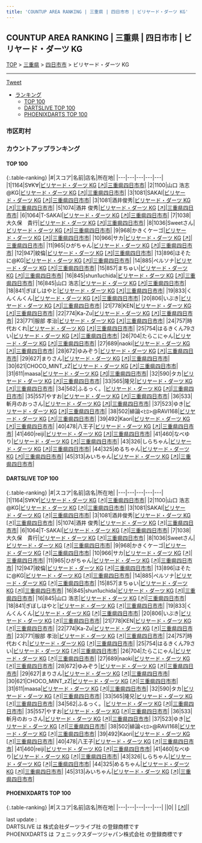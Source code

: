 ```yaml
---
title: 'COUNTUP AREA RANKING | 三重県 | 四日市市 | ビリヤード・ダーツ KG'
---
```

## COUNTUP AREA RANKING | 三重県 | 四日市市 | ビリヤード・ダーツ KG

[TOP](/darts/rank/) > [三重県](/darts/rank/三重県/) > [四日市市](/darts/rank/三重県/四日市市/) > ビリヤード・ダーツ KG

___

<a href="https://twitter.com/share?ref_src=twsrc%5Etfw" data-text="COUNTUP AREA RANKING | 三重県四日市市ビリヤード・ダーツ KG" class="twitter-share-button" data-hashtags="DARTSLIVE,PHOENIXDARTS,darts,ダーツ" data-show-count="false">Tweet</a>

* [ランキング](#カウントアップランキング)
    * [TOP 100](#top-100)
    * [DARTSLIVE TOP 100](#dartslive-top-100)
    * [PHOENIXDARTS TOP 100](#phoenixdarts-top-100)

### 市区町村

<ul>

</ul>

### カウントアップランキング

#### TOP 100



{:.table-ranking}
|#|スコア|名前|店名|所在地|
|---|---|---|---|---|
|1|1164|<span class="rank-name-dl">S∀K∀</span>|<a href="/darts/rank/shops/67bcde65d1ae4261790ab824ce8730e5.html">ビリヤード・ダーツ KG</a> <a href="https://search.dartslive.com/jp/shop/67bcde65d1ae4261790ab824ce8730e5">[↗]</a>|<a href="/darts/rank/三重県/四日市市">三重県四日市市</a>|
|2|1100|<span class="rank-name-dl">山口 浩志@KG</span>|<a href="/darts/rank/shops/67bcde65d1ae4261790ab824ce8730e5.html">ビリヤード・ダーツ KG</a> <a href="https://search.dartslive.com/jp/shop/67bcde65d1ae4261790ab824ce8730e5">[↗]</a>|<a href="/darts/rank/三重県/四日市市">三重県四日市市</a>|
|3|1081|<span class="rank-name-dl">SAKAI</span>|<a href="/darts/rank/shops/67bcde65d1ae4261790ab824ce8730e5.html">ビリヤード・ダーツ KG</a> <a href="https://search.dartslive.com/jp/shop/67bcde65d1ae4261790ab824ce8730e5">[↗]</a>|<a href="/darts/rank/三重県/四日市市">三重県四日市市</a>|
|3|1081|<span class="rank-name-dl">酒井俊秀</span>|<a href="/darts/rank/shops/67bcde65d1ae4261790ab824ce8730e5.html">ビリヤード・ダーツ KG</a> <a href="https://search.dartslive.com/jp/shop/67bcde65d1ae4261790ab824ce8730e5">[↗]</a>|<a href="/darts/rank/三重県/四日市市">三重県四日市市</a>|
|5|1074|<span class="rank-name-dl">酒井 俊秀</span>|<a href="/darts/rank/shops/67bcde65d1ae4261790ab824ce8730e5.html">ビリヤード・ダーツ KG</a> <a href="https://search.dartslive.com/jp/shop/67bcde65d1ae4261790ab824ce8730e5">[↗]</a>|<a href="/darts/rank/三重県/四日市市">三重県四日市市</a>|
|6|1064|<span class="rank-name-dl">T-SAKAI</span>|<a href="/darts/rank/shops/67bcde65d1ae4261790ab824ce8730e5.html">ビリヤード・ダーツ KG</a> <a href="https://search.dartslive.com/jp/shop/67bcde65d1ae4261790ab824ce8730e5">[↗]</a>|<a href="/darts/rank/三重県/四日市市">三重県四日市市</a>|
|7|1038|<span class="rank-name-dl">大久保　貴行</span>|<a href="/darts/rank/shops/67bcde65d1ae4261790ab824ce8730e5.html">ビリヤード・ダーツ KG</a> <a href="https://search.dartslive.com/jp/shop/67bcde65d1ae4261790ab824ce8730e5">[↗]</a>|<a href="/darts/rank/三重県/四日市市">三重県四日市市</a>|
|8|1036|<span class="rank-name-dl">Sweetさん</span>|<a href="/darts/rank/shops/67bcde65d1ae4261790ab824ce8730e5.html">ビリヤード・ダーツ KG</a> <a href="https://search.dartslive.com/jp/shop/67bcde65d1ae4261790ab824ce8730e5">[↗]</a>|<a href="/darts/rank/三重県/四日市市">三重県四日市市</a>|
|9|968|<span class="rank-name-dl">かきくケーゴ</span>|<a href="/darts/rank/shops/67bcde65d1ae4261790ab824ce8730e5.html">ビリヤード・ダーツ KG</a> <a href="https://search.dartslive.com/jp/shop/67bcde65d1ae4261790ab824ce8730e5">[↗]</a>|<a href="/darts/rank/三重県/四日市市">三重県四日市市</a>|
|10|966|<span class="rank-name-dl">サカ</span>|<a href="/darts/rank/shops/67bcde65d1ae4261790ab824ce8730e5.html">ビリヤード・ダーツ KG</a> <a href="https://search.dartslive.com/jp/shop/67bcde65d1ae4261790ab824ce8730e5">[↗]</a>|<a href="/darts/rank/三重県/四日市市">三重県四日市市</a>|
|11|965|<span class="rank-name-dl">ひがちゃん</span>|<a href="/darts/rank/shops/67bcde65d1ae4261790ab824ce8730e5.html">ビリヤード・ダーツ KG</a> <a href="https://search.dartslive.com/jp/shop/67bcde65d1ae4261790ab824ce8730e5">[↗]</a>|<a href="/darts/rank/三重県/四日市市">三重県四日市市</a>|
|12|947|<span class="rank-name-dl">紋倫</span>|<a href="/darts/rank/shops/67bcde65d1ae4261790ab824ce8730e5.html">ビリヤード・ダーツ KG</a> <a href="https://search.dartslive.com/jp/shop/67bcde65d1ae4261790ab824ce8730e5">[↗]</a>|<a href="/darts/rank/三重県/四日市市">三重県四日市市</a>|
|13|896|<span class="rank-name-dl">ほそたに@KG</span>|<a href="/darts/rank/shops/67bcde65d1ae4261790ab824ce8730e5.html">ビリヤード・ダーツ KG</a> <a href="https://search.dartslive.com/jp/shop/67bcde65d1ae4261790ab824ce8730e5">[↗]</a>|<a href="/darts/rank/三重県/四日市市">三重県四日市市</a>|
|14|885|<span class="rank-name-dl">ペルソナ</span>|<a href="/darts/rank/shops/67bcde65d1ae4261790ab824ce8730e5.html">ビリヤード・ダーツ KG</a> <a href="https://search.dartslive.com/jp/shop/67bcde65d1ae4261790ab824ce8730e5">[↗]</a>|<a href="/darts/rank/三重県/四日市市">三重県四日市市</a>|
|15|857|<span class="rank-name-dl">まちゅい</span>|<a href="/darts/rank/shops/67bcde65d1ae4261790ab824ce8730e5.html">ビリヤード・ダーツ KG</a> <a href="https://search.dartslive.com/jp/shop/67bcde65d1ae4261790ab824ce8730e5">[↗]</a>|<a href="/darts/rank/三重県/四日市市">三重県四日市市</a>|
|16|845|<span class="rank-name-dl">shun1uchida</span>|<a href="/darts/rank/shops/67bcde65d1ae4261790ab824ce8730e5.html">ビリヤード・ダーツ KG</a> <a href="https://search.dartslive.com/jp/shop/67bcde65d1ae4261790ab824ce8730e5">[↗]</a>|<a href="/darts/rank/三重県/四日市市">三重県四日市市</a>|
|16|845|<span class="rank-name-dl">山口 浩志</span>|<a href="/darts/rank/shops/67bcde65d1ae4261790ab824ce8730e5.html">ビリヤード・ダーツ KG</a> <a href="https://search.dartslive.com/jp/shop/67bcde65d1ae4261790ab824ce8730e5">[↗]</a>|<a href="/darts/rank/三重県/四日市市">三重県四日市市</a>|
|18|841|<span class="rank-name-dl">ぎぼしはやと</span>|<a href="/darts/rank/shops/67bcde65d1ae4261790ab824ce8730e5.html">ビリヤード・ダーツ KG</a> <a href="https://search.dartslive.com/jp/shop/67bcde65d1ae4261790ab824ce8730e5">[↗]</a>|<a href="/darts/rank/三重県/四日市市">三重県四日市市</a>|
|19|833|<span class="rank-name-dl">くんくんくん</span>|<a href="/darts/rank/shops/67bcde65d1ae4261790ab824ce8730e5.html">ビリヤード・ダーツ KG</a> <a href="https://search.dartslive.com/jp/shop/67bcde65d1ae4261790ab824ce8730e5">[↗]</a>|<a href="/darts/rank/三重県/四日市市">三重県四日市市</a>|
|20|806|<span class="rank-name-dl">いぶき</span>|<a href="/darts/rank/shops/67bcde65d1ae4261790ab824ce8730e5.html">ビリヤード・ダーツ KG</a> <a href="https://search.dartslive.com/jp/shop/67bcde65d1ae4261790ab824ce8730e5">[↗]</a>|<a href="/darts/rank/三重県/四日市市">三重県四日市市</a>|
|21|778|<span class="rank-name-dl">KEN</span>|<a href="/darts/rank/shops/67bcde65d1ae4261790ab824ce8730e5.html">ビリヤード・ダーツ KG</a> <a href="https://search.dartslive.com/jp/shop/67bcde65d1ae4261790ab824ce8730e5">[↗]</a>|<a href="/darts/rank/三重県/四日市市">三重県四日市市</a>|
|22|774|<span class="rank-name-dl">Ka-Zu</span>|<a href="/darts/rank/shops/67bcde65d1ae4261790ab824ce8730e5.html">ビリヤード・ダーツ KG</a> <a href="https://search.dartslive.com/jp/shop/67bcde65d1ae4261790ab824ce8730e5">[↗]</a>|<a href="/darts/rank/三重県/四日市市">三重県四日市市</a>|
|23|771|<span class="rank-name-dl">服部 孝治</span>|<a href="/darts/rank/shops/67bcde65d1ae4261790ab824ce8730e5.html">ビリヤード・ダーツ KG</a> <a href="https://search.dartslive.com/jp/shop/67bcde65d1ae4261790ab824ce8730e5">[↗]</a>|<a href="/darts/rank/三重県/四日市市">三重県四日市市</a>|
|24|757|<span class="rank-name-dl">時代おくれ</span>|<a href="/darts/rank/shops/67bcde65d1ae4261790ab824ce8730e5.html">ビリヤード・ダーツ KG</a> <a href="https://search.dartslive.com/jp/shop/67bcde65d1ae4261790ab824ce8730e5">[↗]</a>|<a href="/darts/rank/三重県/四日市市">三重県四日市市</a>|
|25|754|<span class="rank-name-dl">はるきくん79さい</span>|<a href="/darts/rank/shops/67bcde65d1ae4261790ab824ce8730e5.html">ビリヤード・ダーツ KG</a> <a href="https://search.dartslive.com/jp/shop/67bcde65d1ae4261790ab824ce8730e5">[↗]</a>|<a href="/darts/rank/三重県/四日市市">三重県四日市市</a>|
|26|704|<span class="rank-name-dl">たらこにゃん</span>|<a href="/darts/rank/shops/67bcde65d1ae4261790ab824ce8730e5.html">ビリヤード・ダーツ KG</a> <a href="https://search.dartslive.com/jp/shop/67bcde65d1ae4261790ab824ce8730e5">[↗]</a>|<a href="/darts/rank/三重県/四日市市">三重県四日市市</a>|
|27|689|<span class="rank-name-dl">naoki</span>|<a href="/darts/rank/shops/67bcde65d1ae4261790ab824ce8730e5.html">ビリヤード・ダーツ KG</a> <a href="https://search.dartslive.com/jp/shop/67bcde65d1ae4261790ab824ce8730e5">[↗]</a>|<a href="/darts/rank/三重県/四日市市">三重県四日市市</a>|
|28|672|<span class="rank-name-dl">ゆみぞう</span>|<a href="/darts/rank/shops/67bcde65d1ae4261790ab824ce8730e5.html">ビリヤード・ダーツ KG</a> <a href="https://search.dartslive.com/jp/shop/67bcde65d1ae4261790ab824ce8730e5">[↗]</a>|<a href="/darts/rank/三重県/四日市市">三重県四日市市</a>|
|29|627|<span class="rank-name-dl">まりさん</span>|<a href="/darts/rank/shops/67bcde65d1ae4261790ab824ce8730e5.html">ビリヤード・ダーツ KG</a> <a href="https://search.dartslive.com/jp/shop/67bcde65d1ae4261790ab824ce8730e5">[↗]</a>|<a href="/darts/rank/三重県/四日市市">三重県四日市市</a>|
|30|621|<span class="rank-name-dl">CHOCO_MINT_zZ</span>|<a href="/darts/rank/shops/67bcde65d1ae4261790ab824ce8730e5.html">ビリヤード・ダーツ KG</a> <a href="https://search.dartslive.com/jp/shop/67bcde65d1ae4261790ab824ce8730e5">[↗]</a>|<a href="/darts/rank/三重県/四日市市">三重県四日市市</a>|
|31|611|<span class="rank-name-dl">maasa</span>|<a href="/darts/rank/shops/67bcde65d1ae4261790ab824ce8730e5.html">ビリヤード・ダーツ KG</a> <a href="https://search.dartslive.com/jp/shop/67bcde65d1ae4261790ab824ce8730e5">[↗]</a>|<a href="/darts/rank/三重県/四日市市">三重県四日市市</a>|
|32|590|<span class="rank-name-dl">タカ</span>|<a href="/darts/rank/shops/67bcde65d1ae4261790ab824ce8730e5.html">ビリヤード・ダーツ KG</a> <a href="https://search.dartslive.com/jp/shop/67bcde65d1ae4261790ab824ce8730e5">[↗]</a>|<a href="/darts/rank/三重県/四日市市">三重県四日市市</a>|
|33|565|<span class="rank-name-dl">隆兄</span>|<a href="/darts/rank/shops/67bcde65d1ae4261790ab824ce8730e5.html">ビリヤード・ダーツ KG</a> <a href="https://search.dartslive.com/jp/shop/67bcde65d1ae4261790ab824ce8730e5">[↗]</a>|<a href="/darts/rank/三重県/四日市市">三重県四日市市</a>|
|34|562|<span class="rank-name-dl">ふるっく。</span>|<a href="/darts/rank/shops/67bcde65d1ae4261790ab824ce8730e5.html">ビリヤード・ダーツ KG</a> <a href="https://search.dartslive.com/jp/shop/67bcde65d1ae4261790ab824ce8730e5">[↗]</a>|<a href="/darts/rank/三重県/四日市市">三重県四日市市</a>|
|35|557|<span class="rank-name-dl">やすお</span>|<a href="/darts/rank/shops/67bcde65d1ae4261790ab824ce8730e5.html">ビリヤード・ダーツ KG</a> <a href="https://search.dartslive.com/jp/shop/67bcde65d1ae4261790ab824ce8730e5">[↗]</a>|<a href="/darts/rank/三重県/四日市市">三重県四日市市</a>|
|36|533|<span class="rank-name-dl">斬月のおっさん</span>|<a href="/darts/rank/shops/67bcde65d1ae4261790ab824ce8730e5.html">ビリヤード・ダーツ KG</a> <a href="https://search.dartslive.com/jp/shop/67bcde65d1ae4261790ab824ce8730e5">[↗]</a>|<a href="/darts/rank/三重県/四日市市">三重県四日市市</a>|
|37|523|<span class="rank-name-dl">ゆき</span>|<a href="/darts/rank/shops/67bcde65d1ae4261790ab824ce8730e5.html">ビリヤード・ダーツ KG</a> <a href="https://search.dartslive.com/jp/shop/67bcde65d1ae4261790ab824ce8730e5">[↗]</a>|<a href="/darts/rank/三重県/四日市市">三重県四日市市</a>|
|38|502|<span class="rank-name-dl">緋論&lt;ﾋﾛ&gt;@RAVI168</span>|<a href="/darts/rank/shops/67bcde65d1ae4261790ab824ce8730e5.html">ビリヤード・ダーツ KG</a> <a href="https://search.dartslive.com/jp/shop/67bcde65d1ae4261790ab824ce8730e5">[↗]</a>|<a href="/darts/rank/三重県/四日市市">三重県四日市市</a>|
|39|492|<span class="rank-name-dl">Kaori</span>|<a href="/darts/rank/shops/67bcde65d1ae4261790ab824ce8730e5.html">ビリヤード・ダーツ KG</a> <a href="https://search.dartslive.com/jp/shop/67bcde65d1ae4261790ab824ce8730e5">[↗]</a>|<a href="/darts/rank/三重県/四日市市">三重県四日市市</a>|
|40|478|<span class="rank-name-dl">八王子</span>|<a href="/darts/rank/shops/67bcde65d1ae4261790ab824ce8730e5.html">ビリヤード・ダーツ KG</a> <a href="https://search.dartslive.com/jp/shop/67bcde65d1ae4261790ab824ce8730e5">[↗]</a>|<a href="/darts/rank/三重県/四日市市">三重県四日市市</a>|
|41|460|<span class="rank-name-dl">reiji</span>|<a href="/darts/rank/shops/67bcde65d1ae4261790ab824ce8730e5.html">ビリヤード・ダーツ KG</a> <a href="https://search.dartslive.com/jp/shop/67bcde65d1ae4261790ab824ce8730e5">[↗]</a>|<a href="/darts/rank/三重県/四日市市">三重県四日市市</a>|
|41|460|<span class="rank-name-dl">なべゆり</span>|<a href="/darts/rank/shops/67bcde65d1ae4261790ab824ce8730e5.html">ビリヤード・ダーツ KG</a> <a href="https://search.dartslive.com/jp/shop/67bcde65d1ae4261790ab824ce8730e5">[↗]</a>|<a href="/darts/rank/三重県/四日市市">三重県四日市市</a>|
|43|326|<span class="rank-name-dl">しらちゃん</span>|<a href="/darts/rank/shops/67bcde65d1ae4261790ab824ce8730e5.html">ビリヤード・ダーツ KG</a> <a href="https://search.dartslive.com/jp/shop/67bcde65d1ae4261790ab824ce8730e5">[↗]</a>|<a href="/darts/rank/三重県/四日市市">三重県四日市市</a>|
|44|325|<span class="rank-name-dl">めるちゃん</span>|<a href="/darts/rank/shops/67bcde65d1ae4261790ab824ce8730e5.html">ビリヤード・ダーツ KG</a> <a href="https://search.dartslive.com/jp/shop/67bcde65d1ae4261790ab824ce8730e5">[↗]</a>|<a href="/darts/rank/三重県/四日市市">三重県四日市市</a>|
|45|313|<span class="rank-name-dl">みいちゃん</span>|<a href="/darts/rank/shops/67bcde65d1ae4261790ab824ce8730e5.html">ビリヤード・ダーツ KG</a> <a href="https://search.dartslive.com/jp/shop/67bcde65d1ae4261790ab824ce8730e5">[↗]</a>|<a href="/darts/rank/三重県/四日市市">三重県四日市市</a>|


#### DARTSLIVE TOP 100



{:.table-ranking}
|#|スコア|名前|店名|所在地|
|---|---|---|---|---|
|1|1164|<span class="rank-name-dl">S∀K∀</span>|<a href="/darts/rank/shops/67bcde65d1ae4261790ab824ce8730e5.html">ビリヤード・ダーツ KG</a> <a href="https://search.dartslive.com/jp/shop/67bcde65d1ae4261790ab824ce8730e5">[↗]</a>|<a href="/darts/rank/三重県/四日市市">三重県四日市市</a>|
|2|1100|<span class="rank-name-dl">山口 浩志@KG</span>|<a href="/darts/rank/shops/67bcde65d1ae4261790ab824ce8730e5.html">ビリヤード・ダーツ KG</a> <a href="https://search.dartslive.com/jp/shop/67bcde65d1ae4261790ab824ce8730e5">[↗]</a>|<a href="/darts/rank/三重県/四日市市">三重県四日市市</a>|
|3|1081|<span class="rank-name-dl">SAKAI</span>|<a href="/darts/rank/shops/67bcde65d1ae4261790ab824ce8730e5.html">ビリヤード・ダーツ KG</a> <a href="https://search.dartslive.com/jp/shop/67bcde65d1ae4261790ab824ce8730e5">[↗]</a>|<a href="/darts/rank/三重県/四日市市">三重県四日市市</a>|
|3|1081|<span class="rank-name-dl">酒井俊秀</span>|<a href="/darts/rank/shops/67bcde65d1ae4261790ab824ce8730e5.html">ビリヤード・ダーツ KG</a> <a href="https://search.dartslive.com/jp/shop/67bcde65d1ae4261790ab824ce8730e5">[↗]</a>|<a href="/darts/rank/三重県/四日市市">三重県四日市市</a>|
|5|1074|<span class="rank-name-dl">酒井 俊秀</span>|<a href="/darts/rank/shops/67bcde65d1ae4261790ab824ce8730e5.html">ビリヤード・ダーツ KG</a> <a href="https://search.dartslive.com/jp/shop/67bcde65d1ae4261790ab824ce8730e5">[↗]</a>|<a href="/darts/rank/三重県/四日市市">三重県四日市市</a>|
|6|1064|<span class="rank-name-dl">T-SAKAI</span>|<a href="/darts/rank/shops/67bcde65d1ae4261790ab824ce8730e5.html">ビリヤード・ダーツ KG</a> <a href="https://search.dartslive.com/jp/shop/67bcde65d1ae4261790ab824ce8730e5">[↗]</a>|<a href="/darts/rank/三重県/四日市市">三重県四日市市</a>|
|7|1038|<span class="rank-name-dl">大久保　貴行</span>|<a href="/darts/rank/shops/67bcde65d1ae4261790ab824ce8730e5.html">ビリヤード・ダーツ KG</a> <a href="https://search.dartslive.com/jp/shop/67bcde65d1ae4261790ab824ce8730e5">[↗]</a>|<a href="/darts/rank/三重県/四日市市">三重県四日市市</a>|
|8|1036|<span class="rank-name-dl">Sweetさん</span>|<a href="/darts/rank/shops/67bcde65d1ae4261790ab824ce8730e5.html">ビリヤード・ダーツ KG</a> <a href="https://search.dartslive.com/jp/shop/67bcde65d1ae4261790ab824ce8730e5">[↗]</a>|<a href="/darts/rank/三重県/四日市市">三重県四日市市</a>|
|9|968|<span class="rank-name-dl">かきくケーゴ</span>|<a href="/darts/rank/shops/67bcde65d1ae4261790ab824ce8730e5.html">ビリヤード・ダーツ KG</a> <a href="https://search.dartslive.com/jp/shop/67bcde65d1ae4261790ab824ce8730e5">[↗]</a>|<a href="/darts/rank/三重県/四日市市">三重県四日市市</a>|
|10|966|<span class="rank-name-dl">サカ</span>|<a href="/darts/rank/shops/67bcde65d1ae4261790ab824ce8730e5.html">ビリヤード・ダーツ KG</a> <a href="https://search.dartslive.com/jp/shop/67bcde65d1ae4261790ab824ce8730e5">[↗]</a>|<a href="/darts/rank/三重県/四日市市">三重県四日市市</a>|
|11|965|<span class="rank-name-dl">ひがちゃん</span>|<a href="/darts/rank/shops/67bcde65d1ae4261790ab824ce8730e5.html">ビリヤード・ダーツ KG</a> <a href="https://search.dartslive.com/jp/shop/67bcde65d1ae4261790ab824ce8730e5">[↗]</a>|<a href="/darts/rank/三重県/四日市市">三重県四日市市</a>|
|12|947|<span class="rank-name-dl">紋倫</span>|<a href="/darts/rank/shops/67bcde65d1ae4261790ab824ce8730e5.html">ビリヤード・ダーツ KG</a> <a href="https://search.dartslive.com/jp/shop/67bcde65d1ae4261790ab824ce8730e5">[↗]</a>|<a href="/darts/rank/三重県/四日市市">三重県四日市市</a>|
|13|896|<span class="rank-name-dl">ほそたに@KG</span>|<a href="/darts/rank/shops/67bcde65d1ae4261790ab824ce8730e5.html">ビリヤード・ダーツ KG</a> <a href="https://search.dartslive.com/jp/shop/67bcde65d1ae4261790ab824ce8730e5">[↗]</a>|<a href="/darts/rank/三重県/四日市市">三重県四日市市</a>|
|14|885|<span class="rank-name-dl">ペルソナ</span>|<a href="/darts/rank/shops/67bcde65d1ae4261790ab824ce8730e5.html">ビリヤード・ダーツ KG</a> <a href="https://search.dartslive.com/jp/shop/67bcde65d1ae4261790ab824ce8730e5">[↗]</a>|<a href="/darts/rank/三重県/四日市市">三重県四日市市</a>|
|15|857|<span class="rank-name-dl">まちゅい</span>|<a href="/darts/rank/shops/67bcde65d1ae4261790ab824ce8730e5.html">ビリヤード・ダーツ KG</a> <a href="https://search.dartslive.com/jp/shop/67bcde65d1ae4261790ab824ce8730e5">[↗]</a>|<a href="/darts/rank/三重県/四日市市">三重県四日市市</a>|
|16|845|<span class="rank-name-dl">shun1uchida</span>|<a href="/darts/rank/shops/67bcde65d1ae4261790ab824ce8730e5.html">ビリヤード・ダーツ KG</a> <a href="https://search.dartslive.com/jp/shop/67bcde65d1ae4261790ab824ce8730e5">[↗]</a>|<a href="/darts/rank/三重県/四日市市">三重県四日市市</a>|
|16|845|<span class="rank-name-dl">山口 浩志</span>|<a href="/darts/rank/shops/67bcde65d1ae4261790ab824ce8730e5.html">ビリヤード・ダーツ KG</a> <a href="https://search.dartslive.com/jp/shop/67bcde65d1ae4261790ab824ce8730e5">[↗]</a>|<a href="/darts/rank/三重県/四日市市">三重県四日市市</a>|
|18|841|<span class="rank-name-dl">ぎぼしはやと</span>|<a href="/darts/rank/shops/67bcde65d1ae4261790ab824ce8730e5.html">ビリヤード・ダーツ KG</a> <a href="https://search.dartslive.com/jp/shop/67bcde65d1ae4261790ab824ce8730e5">[↗]</a>|<a href="/darts/rank/三重県/四日市市">三重県四日市市</a>|
|19|833|<span class="rank-name-dl">くんくんくん</span>|<a href="/darts/rank/shops/67bcde65d1ae4261790ab824ce8730e5.html">ビリヤード・ダーツ KG</a> <a href="https://search.dartslive.com/jp/shop/67bcde65d1ae4261790ab824ce8730e5">[↗]</a>|<a href="/darts/rank/三重県/四日市市">三重県四日市市</a>|
|20|806|<span class="rank-name-dl">いぶき</span>|<a href="/darts/rank/shops/67bcde65d1ae4261790ab824ce8730e5.html">ビリヤード・ダーツ KG</a> <a href="https://search.dartslive.com/jp/shop/67bcde65d1ae4261790ab824ce8730e5">[↗]</a>|<a href="/darts/rank/三重県/四日市市">三重県四日市市</a>|
|21|778|<span class="rank-name-dl">KEN</span>|<a href="/darts/rank/shops/67bcde65d1ae4261790ab824ce8730e5.html">ビリヤード・ダーツ KG</a> <a href="https://search.dartslive.com/jp/shop/67bcde65d1ae4261790ab824ce8730e5">[↗]</a>|<a href="/darts/rank/三重県/四日市市">三重県四日市市</a>|
|22|774|<span class="rank-name-dl">Ka-Zu</span>|<a href="/darts/rank/shops/67bcde65d1ae4261790ab824ce8730e5.html">ビリヤード・ダーツ KG</a> <a href="https://search.dartslive.com/jp/shop/67bcde65d1ae4261790ab824ce8730e5">[↗]</a>|<a href="/darts/rank/三重県/四日市市">三重県四日市市</a>|
|23|771|<span class="rank-name-dl">服部 孝治</span>|<a href="/darts/rank/shops/67bcde65d1ae4261790ab824ce8730e5.html">ビリヤード・ダーツ KG</a> <a href="https://search.dartslive.com/jp/shop/67bcde65d1ae4261790ab824ce8730e5">[↗]</a>|<a href="/darts/rank/三重県/四日市市">三重県四日市市</a>|
|24|757|<span class="rank-name-dl">時代おくれ</span>|<a href="/darts/rank/shops/67bcde65d1ae4261790ab824ce8730e5.html">ビリヤード・ダーツ KG</a> <a href="https://search.dartslive.com/jp/shop/67bcde65d1ae4261790ab824ce8730e5">[↗]</a>|<a href="/darts/rank/三重県/四日市市">三重県四日市市</a>|
|25|754|<span class="rank-name-dl">はるきくん79さい</span>|<a href="/darts/rank/shops/67bcde65d1ae4261790ab824ce8730e5.html">ビリヤード・ダーツ KG</a> <a href="https://search.dartslive.com/jp/shop/67bcde65d1ae4261790ab824ce8730e5">[↗]</a>|<a href="/darts/rank/三重県/四日市市">三重県四日市市</a>|
|26|704|<span class="rank-name-dl">たらこにゃん</span>|<a href="/darts/rank/shops/67bcde65d1ae4261790ab824ce8730e5.html">ビリヤード・ダーツ KG</a> <a href="https://search.dartslive.com/jp/shop/67bcde65d1ae4261790ab824ce8730e5">[↗]</a>|<a href="/darts/rank/三重県/四日市市">三重県四日市市</a>|
|27|689|<span class="rank-name-dl">naoki</span>|<a href="/darts/rank/shops/67bcde65d1ae4261790ab824ce8730e5.html">ビリヤード・ダーツ KG</a> <a href="https://search.dartslive.com/jp/shop/67bcde65d1ae4261790ab824ce8730e5">[↗]</a>|<a href="/darts/rank/三重県/四日市市">三重県四日市市</a>|
|28|672|<span class="rank-name-dl">ゆみぞう</span>|<a href="/darts/rank/shops/67bcde65d1ae4261790ab824ce8730e5.html">ビリヤード・ダーツ KG</a> <a href="https://search.dartslive.com/jp/shop/67bcde65d1ae4261790ab824ce8730e5">[↗]</a>|<a href="/darts/rank/三重県/四日市市">三重県四日市市</a>|
|29|627|<span class="rank-name-dl">まりさん</span>|<a href="/darts/rank/shops/67bcde65d1ae4261790ab824ce8730e5.html">ビリヤード・ダーツ KG</a> <a href="https://search.dartslive.com/jp/shop/67bcde65d1ae4261790ab824ce8730e5">[↗]</a>|<a href="/darts/rank/三重県/四日市市">三重県四日市市</a>|
|30|621|<span class="rank-name-dl">CHOCO_MINT_zZ</span>|<a href="/darts/rank/shops/67bcde65d1ae4261790ab824ce8730e5.html">ビリヤード・ダーツ KG</a> <a href="https://search.dartslive.com/jp/shop/67bcde65d1ae4261790ab824ce8730e5">[↗]</a>|<a href="/darts/rank/三重県/四日市市">三重県四日市市</a>|
|31|611|<span class="rank-name-dl">maasa</span>|<a href="/darts/rank/shops/67bcde65d1ae4261790ab824ce8730e5.html">ビリヤード・ダーツ KG</a> <a href="https://search.dartslive.com/jp/shop/67bcde65d1ae4261790ab824ce8730e5">[↗]</a>|<a href="/darts/rank/三重県/四日市市">三重県四日市市</a>|
|32|590|<span class="rank-name-dl">タカ</span>|<a href="/darts/rank/shops/67bcde65d1ae4261790ab824ce8730e5.html">ビリヤード・ダーツ KG</a> <a href="https://search.dartslive.com/jp/shop/67bcde65d1ae4261790ab824ce8730e5">[↗]</a>|<a href="/darts/rank/三重県/四日市市">三重県四日市市</a>|
|33|565|<span class="rank-name-dl">隆兄</span>|<a href="/darts/rank/shops/67bcde65d1ae4261790ab824ce8730e5.html">ビリヤード・ダーツ KG</a> <a href="https://search.dartslive.com/jp/shop/67bcde65d1ae4261790ab824ce8730e5">[↗]</a>|<a href="/darts/rank/三重県/四日市市">三重県四日市市</a>|
|34|562|<span class="rank-name-dl">ふるっく。</span>|<a href="/darts/rank/shops/67bcde65d1ae4261790ab824ce8730e5.html">ビリヤード・ダーツ KG</a> <a href="https://search.dartslive.com/jp/shop/67bcde65d1ae4261790ab824ce8730e5">[↗]</a>|<a href="/darts/rank/三重県/四日市市">三重県四日市市</a>|
|35|557|<span class="rank-name-dl">やすお</span>|<a href="/darts/rank/shops/67bcde65d1ae4261790ab824ce8730e5.html">ビリヤード・ダーツ KG</a> <a href="https://search.dartslive.com/jp/shop/67bcde65d1ae4261790ab824ce8730e5">[↗]</a>|<a href="/darts/rank/三重県/四日市市">三重県四日市市</a>|
|36|533|<span class="rank-name-dl">斬月のおっさん</span>|<a href="/darts/rank/shops/67bcde65d1ae4261790ab824ce8730e5.html">ビリヤード・ダーツ KG</a> <a href="https://search.dartslive.com/jp/shop/67bcde65d1ae4261790ab824ce8730e5">[↗]</a>|<a href="/darts/rank/三重県/四日市市">三重県四日市市</a>|
|37|523|<span class="rank-name-dl">ゆき</span>|<a href="/darts/rank/shops/67bcde65d1ae4261790ab824ce8730e5.html">ビリヤード・ダーツ KG</a> <a href="https://search.dartslive.com/jp/shop/67bcde65d1ae4261790ab824ce8730e5">[↗]</a>|<a href="/darts/rank/三重県/四日市市">三重県四日市市</a>|
|38|502|<span class="rank-name-dl">緋論&lt;ﾋﾛ&gt;@RAVI168</span>|<a href="/darts/rank/shops/67bcde65d1ae4261790ab824ce8730e5.html">ビリヤード・ダーツ KG</a> <a href="https://search.dartslive.com/jp/shop/67bcde65d1ae4261790ab824ce8730e5">[↗]</a>|<a href="/darts/rank/三重県/四日市市">三重県四日市市</a>|
|39|492|<span class="rank-name-dl">Kaori</span>|<a href="/darts/rank/shops/67bcde65d1ae4261790ab824ce8730e5.html">ビリヤード・ダーツ KG</a> <a href="https://search.dartslive.com/jp/shop/67bcde65d1ae4261790ab824ce8730e5">[↗]</a>|<a href="/darts/rank/三重県/四日市市">三重県四日市市</a>|
|40|478|<span class="rank-name-dl">八王子</span>|<a href="/darts/rank/shops/67bcde65d1ae4261790ab824ce8730e5.html">ビリヤード・ダーツ KG</a> <a href="https://search.dartslive.com/jp/shop/67bcde65d1ae4261790ab824ce8730e5">[↗]</a>|<a href="/darts/rank/三重県/四日市市">三重県四日市市</a>|
|41|460|<span class="rank-name-dl">reiji</span>|<a href="/darts/rank/shops/67bcde65d1ae4261790ab824ce8730e5.html">ビリヤード・ダーツ KG</a> <a href="https://search.dartslive.com/jp/shop/67bcde65d1ae4261790ab824ce8730e5">[↗]</a>|<a href="/darts/rank/三重県/四日市市">三重県四日市市</a>|
|41|460|<span class="rank-name-dl">なべゆり</span>|<a href="/darts/rank/shops/67bcde65d1ae4261790ab824ce8730e5.html">ビリヤード・ダーツ KG</a> <a href="https://search.dartslive.com/jp/shop/67bcde65d1ae4261790ab824ce8730e5">[↗]</a>|<a href="/darts/rank/三重県/四日市市">三重県四日市市</a>|
|43|326|<span class="rank-name-dl">しらちゃん</span>|<a href="/darts/rank/shops/67bcde65d1ae4261790ab824ce8730e5.html">ビリヤード・ダーツ KG</a> <a href="https://search.dartslive.com/jp/shop/67bcde65d1ae4261790ab824ce8730e5">[↗]</a>|<a href="/darts/rank/三重県/四日市市">三重県四日市市</a>|
|44|325|<span class="rank-name-dl">めるちゃん</span>|<a href="/darts/rank/shops/67bcde65d1ae4261790ab824ce8730e5.html">ビリヤード・ダーツ KG</a> <a href="https://search.dartslive.com/jp/shop/67bcde65d1ae4261790ab824ce8730e5">[↗]</a>|<a href="/darts/rank/三重県/四日市市">三重県四日市市</a>|
|45|313|<span class="rank-name-dl">みいちゃん</span>|<a href="/darts/rank/shops/67bcde65d1ae4261790ab824ce8730e5.html">ビリヤード・ダーツ KG</a> <a href="https://search.dartslive.com/jp/shop/67bcde65d1ae4261790ab824ce8730e5">[↗]</a>|<a href="/darts/rank/三重県/四日市市">三重県四日市市</a>|


#### PHOENIXDARTS TOP 100



{:.table-ranking}
|#|スコア|名前|店名|所在地|
|---|---|---|---|---|
||0|<span class="rank-name-dl"> </span>|<a href="/darts/rank/shops/.html"></a> <a href="">[↗]</a>|<a href="/darts/rank//"></a>|


<div class="footer border-top border-gray-light mt-5 pt-3 text-right text-gray">
    last update : <span style="font-weight: italic" id="foot_last_modified"></span><br />
    DARTSLIVE は 株式会社ダーツライブ社 の登録商標です<br />
    PHOENIXDARTS は フェニックスダーツジャパン株式会社 の登録商標です<br />
</div>

<script src="https://cdnjs.cloudflare.com/ajax/libs/jquery.tablesorter/2.31.3/js/jquery.tablesorter.min.js" integrity="sha512-qzgd5cYSZcosqpzpn7zF2ZId8f/8CHmFKZ8j7mU4OUXTNRd5g+ZHBPsgKEwoqxCtdQvExE5LprwwPAgoicguNg==" crossorigin="anonymous" referrerpolicy="no-referrer"></script>
<link rel="stylesheet" href="https://cdnjs.cloudflare.com/ajax/libs/jquery.tablesorter/2.31.3/css/theme.default.min.css" integrity="sha512-wghhOJkjQX0Lh3NSWvNKeZ0ZpNn+SPVXX1Qyc9OCaogADktxrBiBdKGDoqVUOyhStvMBmJQ8ZdMHiR3wuEq8+w==" crossorigin="anonymous" referrerpolicy="no-referrer" />
<script>
$(function() {
    $(".table-ranking").tablesorter({sortList:[[0, 0]]});
    $("#foot_last_modified").text(formatDate(new Date(document.lastModified), 'yyyy-MM-dd HH:mm:ss'));
});
</script>

<script async src="https://platform.twitter.com/widgets.js" charset="utf-8"></script>